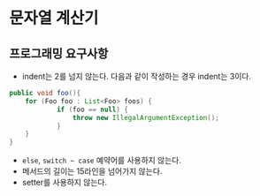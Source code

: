 # 문자열 계산기

## 프로그래밍 요구사항

- indent는 2를 넘지 않는다. 다음과 같이 작성하는 경우 indent는 3이다.  
```java
public void foo(){
    for (Foo foo : List<Foo> foos) {
            if (foo == null) {
                throw new IllegalArgumentException();
            }
    }
}    
```
- `else`, `switch ~ case` 예약어를 사용하지 않는다.
- 메서드의 길이는 15라인을 넘어가지 않는다.
- setter를 사용하지 않는다.
